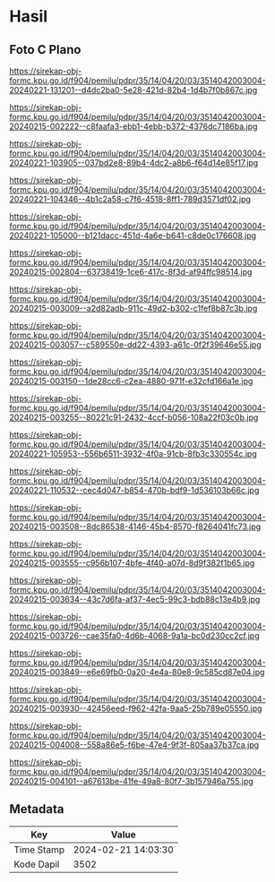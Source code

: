 # Hasil

## Foto C Plano

https://sirekap-obj-formc.kpu.go.id/f904/pemilu/pdpr/35/14/04/20/03/3514042003004-20240221-131201--d4dc2ba0-5e28-421d-82b4-1d4b7f0b867c.jpg

https://sirekap-obj-formc.kpu.go.id/f904/pemilu/pdpr/35/14/04/20/03/3514042003004-20240215-002222--c8faafa3-ebb1-4ebb-b372-4376dc7186ba.jpg

https://sirekap-obj-formc.kpu.go.id/f904/pemilu/pdpr/35/14/04/20/03/3514042003004-20240221-103905--037bd2e8-89b4-4dc2-a8b6-f64d14e85f17.jpg

https://sirekap-obj-formc.kpu.go.id/f904/pemilu/pdpr/35/14/04/20/03/3514042003004-20240221-104346--4b1c2a58-c7f6-4518-8ff1-789d3571df02.jpg

https://sirekap-obj-formc.kpu.go.id/f904/pemilu/pdpr/35/14/04/20/03/3514042003004-20240221-105000--b121dacc-451d-4a6e-b641-c8de0c176608.jpg

https://sirekap-obj-formc.kpu.go.id/f904/pemilu/pdpr/35/14/04/20/03/3514042003004-20240215-002804--63738419-1ce6-417c-8f3d-af94ffc98514.jpg

https://sirekap-obj-formc.kpu.go.id/f904/pemilu/pdpr/35/14/04/20/03/3514042003004-20240215-003009--a2d82adb-911c-49d2-b302-c1fef8b87c3b.jpg

https://sirekap-obj-formc.kpu.go.id/f904/pemilu/pdpr/35/14/04/20/03/3514042003004-20240215-003057--c589550e-dd22-4393-a61c-0f2f39646e55.jpg

https://sirekap-obj-formc.kpu.go.id/f904/pemilu/pdpr/35/14/04/20/03/3514042003004-20240215-003150--1de28cc6-c2ea-4880-971f-e32cfd166a1e.jpg

https://sirekap-obj-formc.kpu.go.id/f904/pemilu/pdpr/35/14/04/20/03/3514042003004-20240215-003255--80221c91-2432-4ccf-b056-108a22f03c0b.jpg

https://sirekap-obj-formc.kpu.go.id/f904/pemilu/pdpr/35/14/04/20/03/3514042003004-20240221-105953--556b6511-3932-4f0a-91cb-8fb3c330554c.jpg

https://sirekap-obj-formc.kpu.go.id/f904/pemilu/pdpr/35/14/04/20/03/3514042003004-20240221-110532--cec4d047-b854-470b-bdf9-1d536103b66c.jpg

https://sirekap-obj-formc.kpu.go.id/f904/pemilu/pdpr/35/14/04/20/03/3514042003004-20240215-003508--8dc86538-4146-45b4-8570-f8264041fc73.jpg

https://sirekap-obj-formc.kpu.go.id/f904/pemilu/pdpr/35/14/04/20/03/3514042003004-20240215-003555--c956b107-4bfe-4f40-a07d-8d9f382f1b65.jpg

https://sirekap-obj-formc.kpu.go.id/f904/pemilu/pdpr/35/14/04/20/03/3514042003004-20240215-003634--43c7d6fa-af37-4ec5-99c3-bdb88c13e4b9.jpg

https://sirekap-obj-formc.kpu.go.id/f904/pemilu/pdpr/35/14/04/20/03/3514042003004-20240215-003726--cae35fa0-4d6b-4068-9a1a-bc0d230cc2cf.jpg

https://sirekap-obj-formc.kpu.go.id/f904/pemilu/pdpr/35/14/04/20/03/3514042003004-20240215-003849--e6e69fb0-0a20-4e4a-80e8-9c585cd87e04.jpg

https://sirekap-obj-formc.kpu.go.id/f904/pemilu/pdpr/35/14/04/20/03/3514042003004-20240215-003930--42456eed-f962-42fa-9aa5-25b789e05550.jpg

https://sirekap-obj-formc.kpu.go.id/f904/pemilu/pdpr/35/14/04/20/03/3514042003004-20240215-004008--558a86e5-f6be-47e4-9f3f-805aa37b37ca.jpg

https://sirekap-obj-formc.kpu.go.id/f904/pemilu/pdpr/35/14/04/20/03/3514042003004-20240215-004101--a67613be-41fe-49a8-80f7-3b157946a755.jpg


## Metadata

| Key        | Value               |
| ---------- | ------------------- |
| Time Stamp | 2024-02-21 14:03:30 |
| Kode Dapil | 3502                |



